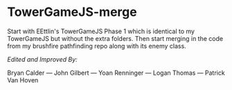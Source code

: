 # TowerGameJS-merge
Start with EEttlin's TowerGameJS Phase 1 which is identical to my TowerGameJS
but without the extra folders.
Then start merging in the code from my brushfire pathfinding repo along
with its enemy class.

_Edited and Improved By:_

Bryan Calder
— John Gilbert
— Yoan Renninger
— Logan Thomas
— Patrick Van Hoven
